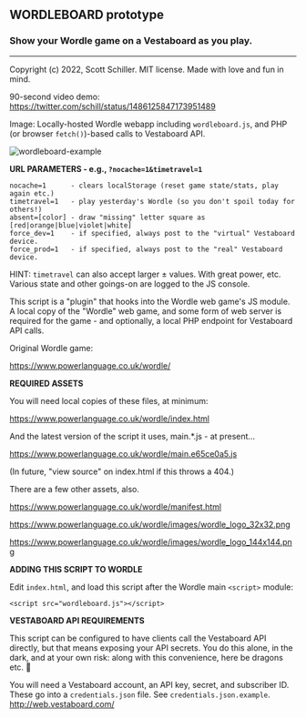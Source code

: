 ## WORDLEBOARD prototype
### Show your Wordle game on a Vestaboard as you play.
--------------------------------------------------------------------------------
Copyright (c) 2022, Scott Schiller. MIT license. Made with love and fun in mind.

90-second video demo:
https://twitter.com/schill/status/1486125847173951489

Image: Locally-hosted Wordle webapp including `wordleboard.js`, and PHP (or browser `fetch()`)-based calls to Vestaboard API.

![wordleboard-example](https://user-images.githubusercontent.com/174437/151127652-62667f4a-bc0a-4168-b038-b91053fe9407.jpg)

**URL PARAMETERS - e.g., `?nocache=1&timetravel=1`**

```
nocache=1      - clears localStorage (reset game state/stats, play again etc.)
timetravel=1   - play yesterday's Wordle (so you don't spoil today for others!)
absent=[color] - draw "missing" letter square as [red|orange|blue|violet|white]
force_dev=1    - if specified, always post to the "virtual" Vestaboard device.
force_prod=1   - if specified, always post to the "real" Vestaboard device.
```
HINT: `timetravel` can also accept larger ± values. With great power, etc.
Various state and other goings-on are logged to the JS console.

This script is a "plugin" that hooks into the Wordle web game's JS module.
A local copy of the "Wordle" web game, and some form of web server is required
for the game - and optionally, a local PHP endpoint for Vestaboard API calls.

Original Wordle game:

https://www.powerlanguage.co.uk/wordle/

**REQUIRED ASSETS**

You will need local copies of these files, at minimum:

https://www.powerlanguage.co.uk/wordle/index.html

And the latest version of the script it uses, main.*.js - at present...

https://www.powerlanguage.co.uk/wordle/main.e65ce0a5.js

(In future, "view source" on index.html if this throws a 404.)


There are a few other assets, also.

https://www.powerlanguage.co.uk/wordle/manifest.html

https://www.powerlanguage.co.uk/wordle/images/wordle_logo_32x32.png

https://www.powerlanguage.co.uk/wordle/images/wordle_logo_144x144.png

**ADDING THIS SCRIPT TO WORDLE**

Edit `index.html`, and load this script after the Wordle main `<script>` module:

`<script src="wordleboard.js"></script>`

**VESTABOARD API REQUIREMENTS**

This script can be configured to have clients call the Vestaboard API directly,
but that means exposing your API secrets. You do this alone, in the dark, and
at your own risk: along with this convenience, here be dragons etc. 🐉

You will need a Vestaboard account, an API key, secret, and subscriber ID.
These go into a `credentials.json` file. See `credentials.json.example`.
http://web.vestaboard.com/
